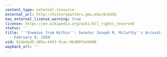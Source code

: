 ```yaml
---
content_type: external-resource
external_url: http://historymatters.gmu.edu/d/6456
has_external_license_warning: true
license: https://en.wikipedia.org/wiki/All_rights_reserved
status: ''
title: '''Enemies from Within'': Senator Joseph R. McCarthy''s Accusation of Disloyalty
  - February 9, 1950'
uid: 614edad5-d05a-4443-9cac-6b489fed4890
wayback_url: ''
---
```

